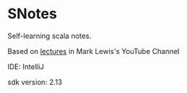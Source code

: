# SNotes

Self-learning scala notes.

Based on [lectures](https://www.youtube.com/watch?v=85bHg5AipvU&list=PLLMXbkbDbVt8JLumqKj-3BlHmEXPIfR42&index=1) in Mark Lewis's YouTube Channel

IDE: IntelliJ

sdk version: 2.13
